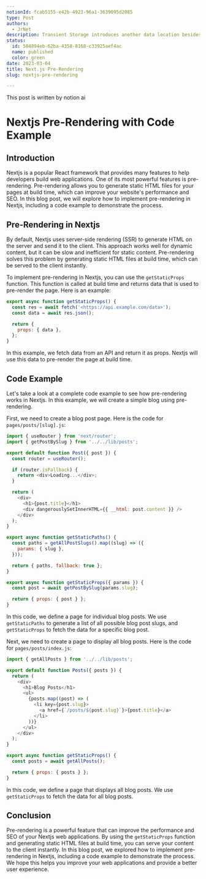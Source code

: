 ```yaml
---
notionId: fcab5155-e42b-4923-96a1-3639095d2085
type: Post
authors:
  - JrNet
description: Transient Storage introduces another data location besides 
status:
  id: 584894eb-62ba-4358-8168-c33925aef4ac
  name: published
  color: green
date: 2023-03-04
title: Next.js Pre-Rendering
slug: nextjs-pre-rendering

---
```


This post is written by notion ai


# Nextjs Pre-Rendering with Code Example


## Introduction


Nextjs is a popular React framework that provides many features to help developers build web applications. One of its most powerful features is pre-rendering. Pre-rendering allows you to generate static HTML files for your pages at build time, which can improve your website's performance and SEO. In this blog post, we will explore how to implement pre-rendering in Nextjs, including a code example to demonstrate the process.


## Pre-Rendering in Nextjs


By default, Nextjs uses server-side rendering (SSR) to generate HTML on the server and send it to the client. This approach works well for dynamic content, but it can be slow and inefficient for static content. Pre-rendering solves this problem by generating static HTML files at build time, which can be served to the client instantly.


To implement pre-rendering in Nextjs, you can use the `getStaticProps` function. This function is called at build time and returns data that is used to pre-render the page. Here is an example:


```javascript
export async function getStaticProps() {
  const res = await fetch('<https://api.example.com/data>');
  const data = await res.json();

  return {
    props: { data },
  };
}

```


In this example, we fetch data from an API and return it as props. Nextjs will use this data to pre-render the page at build time.


## Code Example


Let's take a look at a complete code example to see how pre-rendering works in Nextjs. In this example, we will create a simple blog using pre-rendering.


First, we need to create a blog post page. Here is the code for `pages/posts/[slug].js`:


```javascript
import { useRouter } from 'next/router';
import { getPostBySlug } from '../../lib/posts';

export default function Post({ post }) {
  const router = useRouter();

  if (router.isFallback) {
    return <div>Loading...</div>;
  }

  return (
    <div>
      <h1>{post.title}</h1>
      <div dangerouslySetInnerHTML={{ __html: post.content }} />
    </div>
  );
}

export async function getStaticPaths() {
  const paths = getAllPostSlugs().map((slug) => ({
    params: { slug },
  }));

  return { paths, fallback: true };
}

export async function getStaticProps({ params }) {
  const post = await getPostBySlug(params.slug);

  return { props: { post } };
}

```


In this code, we define a page for individual blog posts. We use `getStaticPaths` to generate a list of all possible blog post slugs, and `getStaticProps` to fetch the data for a specific blog post.


Next, we need to create a page to display all blog posts. Here is the code for `pages/posts/index.js`:


```javascript
import { getAllPosts } from '../../lib/posts';

export default function Posts({ posts }) {
  return (
    <div>
      <h1>Blog Posts</h1>
      <ul>
        {posts.map((post) => (
          <li key={post.slug}>
            <a href={`/posts/${post.slug}`}>{post.title}</a>
          </li>
        ))}
      </ul>
    </div>
  );
}

export async function getStaticProps() {
  const posts = await getAllPosts();

  return { props: { posts } };
}

```


In this code, we define a page that displays all blog posts. We use `getStaticProps` to fetch the data for all blog posts.


## Conclusion


Pre-rendering is a powerful feature that can improve the performance and SEO of your Nextjs web applications. By using the `getStaticProps` function and generating static HTML files at build time, you can serve your content to the client instantly. In this blog post, we explored how to implement pre-rendering in Nextjs, including a code example to demonstrate the process. We hope this helps you improve your web applications and provide a better user experience.

